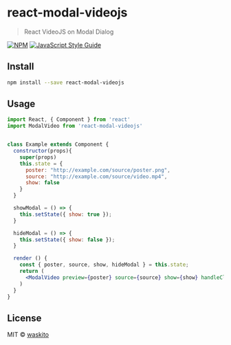 # react-modal-videojs

> React VideoJS on Modal Dialog

[![NPM](https://img.shields.io/npm/v/react-modal-videojs.svg)](https://www.npmjs.com/package/react-modal-videojs) [![JavaScript Style Guide](https://img.shields.io/badge/code_style-standard-brightgreen.svg)](https://standardjs.com)

## Install

```bash
npm install --save react-modal-videojs
```

## Usage

```jsx
import React, { Component } from 'react'
import ModalVideo from 'react-modal-videojs'


class Example extends Component {
  constructor(props){
    super(props)
    this.state = {
      poster: "http://example.com/source/poster.png",
      source: "http://example.com/source/video.mp4",
      show: false
    }
  }

  showModal = () => {
    this.setState({ show: true });
  }

  hideModal = () => {
    this.setState({ show: false });
  }

  render () {
    const { poster, source, show, hideModal } = this.state;
    return (
      <ModalVideo preview={poster} source={source} show={show} handleClose={hideModal} />
    )
  }
}
```

## License

MIT © [waskito](https://github.com/waskito)
